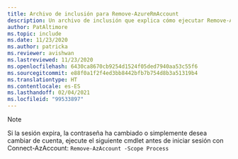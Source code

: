 ```yaml
---
title: Archivo de inclusión para Remove-AzureRmAccount
description: Un archivo de inclusión que explica cómo ejecutar Remove-AzureRmAccount.
author: PatAltimore
ms.topic: include
ms.date: 11/23/2020
ms.author: patricka
ms.reviewer: avishwan
ms.lastreviewed: 11/23/2020
ms.openlocfilehash: 6430ca8670cb9254d1524f05ded7940aa53c55f6
ms.sourcegitcommit: e88f0a1f2f4ed3bb8442bfb7b754d8b3a51319b4
ms.translationtype: HT
ms.contentlocale: es-ES
ms.lasthandoff: 02/04/2021
ms.locfileid: "99533897"
---
```

>[!Note]
>Si la sesión expira, la contraseña ha cambiado o simplemente desea cambiar de cuenta, ejecute el siguiente cmdlet antes de iniciar sesión con Connect-AzAccount: `Remove-AzAccount -Scope Process`
